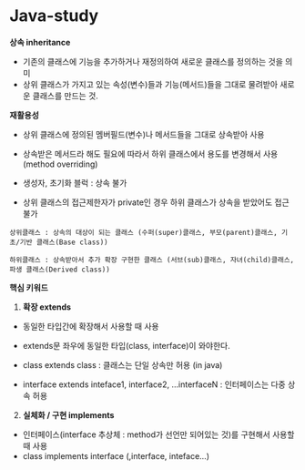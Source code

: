 # Java-study

**상속 inheritance**
- 기존의 클래스에 기능을 추가하거나 재정의하여 새로운 클래스를 정의하는 것을 의미
- 상위 클래스가 가지고 있는 속성(변수)들과 기능(메서드)들을 그대로 물려받아 새로운 클래스를 만드는 것.
   
**재활용성**
- 상위 클래스에 정의된 멤버필드(변수)나 메서드들을 그대로 상속받아 사용
- 상속받은 메서드라 해도 필요에 따라서 하위 클래스에서 용도를 변경해서 사용(method overriding)   
   
- 생성자, 초기화 블럭 : 상속 불가
- 상위 클래스의 접근제한자가 private인 경우 하위 클래스가 상속을 받았어도 접근 불가   
   
`
상위클래스 : 상속의 대상이 되는 클래스 (수퍼(super)클래스, 부모(parent)클래스, 기초/기반 클래스(Base class))
`
   
`
하위클래스 : 상속받아서 추가 확장 구현한 클래스 (서브(sub)클래스, 자녀(child)클래스, 파생 클래스(Derived class))   
`
   

**핵심 키워드**

1. **확장 extends**
- 동일한 타입간에 확장해서 사용할 때 사용
- extends문 좌우에 동일한 타입(class, interface)이 와야한다.
   
- class extends class : 클래스는 단일 상속만 허용 (in java)
- interface extends inteface1, interface2, ...interfaceN : 인터페이스는 다중 상속 허용
   
   
2. **실체화 / 구현 implements**
- 인터페이스(interface 추상체 : method가 선언만 되어있는 것)를 구현해서 사용할 때 사용 
- class implements interface (,interface, inteface...)


